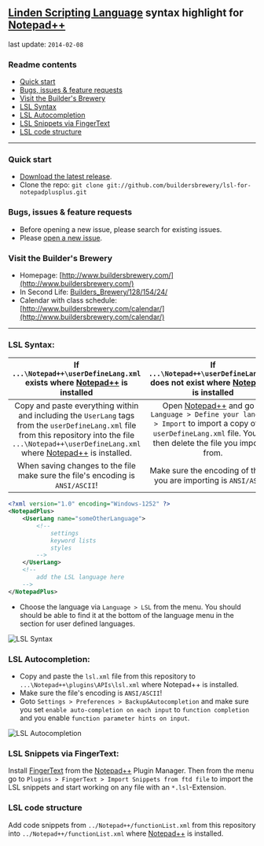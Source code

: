 ## [Linden Scripting Language](http://wiki.secondlife.com/wiki/LSL_Portal) syntax highlight for [Notepad++](http://notepad-plus-plus.org/)

last update: `2014-02-08`

### Readme contents

* [Quick start](#quick-start)
* [Bugs, issues & feature requests](#bugs-issues--feature-requests)
* [Visit the Builder's Brewery](#visit-the-builders-brewery)
* [LSL Syntax](#lsl-syntax)
* [LSL Autocompletion](#lsl-autocompletion)
* [LSL Snippets via FingerText](#lsl-snippets-via-fingertext)
* [LSL code structure](#lsl-code-structure)

___

### Quick start

* [Download the latest release](https://github.com/buildersbrewery/lsl-for-notepadplusplus/archive/master.zip).
* Clone the repo: `git clone git://github.com/buildersbrewery/lsl-for-notepadplusplus.git`

### Bugs, issues & feature requests

* Before opening a new issue, please search for existing issues.
* Please [open a new issue](https://github.com/buildersbrewery/lsl-for-notepadplusplus/issues/).

### Visit the Builder's Brewery

* Homepage: [http://www.buildersbrewery.com/](http://www.buildersbrewery.com/)
* In Second Life: [Builders_Brewery/128/154/24/](http://maps.secondlife.com/secondlife/Builders%20Brewery/128/154/24/)
* Calendar with class schedule: [http://www.buildersbrewery.com/calendar/](http://www.buildersbrewery.com/calendar/)

___

### LSL Syntax:

| If `...\Notepad++\userDefineLang.xml` exists where [Notepad++](http://notepad-plus-plus.org/) is installed | If `...\Notepad++\userDefineLang.xml` does not exist where [Notepad++](http://notepad-plus-plus.org/) is installed |
|:---:|:---:|
| Copy and paste everything within and including the `UserLang` tags from the `userDefineLang.xml` file from this repository into the file `...\Notepad++\userDefineLang.xml` where [Notepad++](http://notepad-plus-plus.org/) is installed. | Open [Notepad++](http://notepad-plus-plus.org/) and go to `Language > Define your language > Import` to import a copy of the `userDefineLang.xml` file. You can then delete the file you imported from. |
| When saving changes to the file make sure the file's encoding is `ANSI/ASCII`! | Make sure the encoding of the file you are importing is `ANSI/ASCII`! |

```xml
<?xml version="1.0" encoding="Windows-1252" ?>
<NotepadPlus>
    <UserLang name="someOtherLanguage">
        <!--
            settings
            keyword lists
            styles
        -->
    </UserLang>
    <!--
        add the LSL language here
    -->
</NotepadPlus>
```

* Choose the language via `Language > LSL` from the menu. You should should be able to find it at the bottom of the language menu in the section for user defined languages.

![LSL Syntax](https://raw.github.com/buildersbrewery/lsl-for-notepadplusplus/master/static/screenshot_lsl_notepadplusplus.png)

### LSL Autocompletion:

* Copy and paste the `lsl.xml` file from this repository to `...\Notepad++\plugins\APIs\lsl.xml` where Notepad++ is installed.
* Make sure the file's encoding is `ANSI/ASCII`!
* Goto `Settings > Preferences > Backup&Autocompletion` and make sure you set `enable auto-completion on each input` to `function completion` and you enable `function parameter hints on input`.

![LSL Autocompletion](https://raw.github.com/buildersbrewery/lsl-for-notepadplusplus/master/static/screencast_lsl_notepadplusplus.gif)

### LSL Snippets via FingerText:

Install [FingerText](https://github.com/erinata/FingerText) from the [Notepad++](http://notepad-plus-plus.org/) Plugin Manager. Then from the menu go to `Plugins > FingerText > Import Snippets from ftd file` to import the LSL snippets and start working on any file with an `*.lsl`-Extension.

### LSL code structure

Add code snippets from `../Notepad++/functionList.xml` from this repository into `../Notepad++/functionList.xml` where [Notepad++](http://notepad-plus-plus.org/) is installed.
